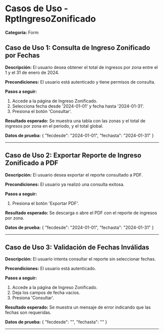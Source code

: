 # Casos de Uso - RptIngresoZonificado

**Categoría:** Form

## Caso de Uso 1: Consulta de Ingreso Zonificado por Fechas

**Descripción:** El usuario desea obtener el total de ingresos por zona entre el 1 y el 31 de enero de 2024.

**Precondiciones:**
El usuario está autenticado y tiene permisos de consulta.

**Pasos a seguir:**
1. Accede a la página de Ingreso Zonificado.
2. Selecciona fecha desde '2024-01-01' y fecha hasta '2024-01-31'.
3. Presiona el botón 'Consultar'.

**Resultado esperado:**
Se muestra una tabla con las zonas y el total de ingresos por zona en el periodo, y el total global.

**Datos de prueba:**
{ "fecdesde": "2024-01-01", "fechasta": "2024-01-31" }

---

## Caso de Uso 2: Exportar Reporte de Ingreso Zonificado a PDF

**Descripción:** El usuario desea exportar el reporte consultado a PDF.

**Precondiciones:**
El usuario ya realizó una consulta exitosa.

**Pasos a seguir:**
1. Presiona el botón 'Exportar PDF'.

**Resultado esperado:**
Se descarga o abre el PDF con el reporte de ingresos por zona.

**Datos de prueba:**
{ "fecdesde": "2024-01-01", "fechasta": "2024-01-31" }

---

## Caso de Uso 3: Validación de Fechas Inválidas

**Descripción:** El usuario intenta consultar el reporte sin seleccionar fechas.

**Precondiciones:**
El usuario está autenticado.

**Pasos a seguir:**
1. Accede a la página de Ingreso Zonificado.
2. Deja los campos de fecha vacíos.
3. Presiona 'Consultar'.

**Resultado esperado:**
Se muestra un mensaje de error indicando que las fechas son requeridas.

**Datos de prueba:**
{ "fecdesde": "", "fechasta": "" }

---

